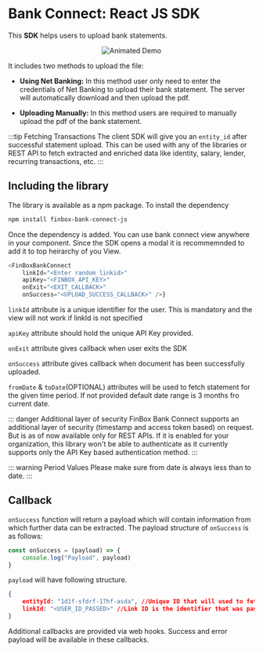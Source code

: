 # Bank Connect: React JS SDK
This **SDK** helps users to upload bank statements.
<p style="text-align:center">
<img src="/bc_js.gif" alt="Animated Demo" />
</p>
It includes two methods to upload the file:

- **Using Net Banking:** In this method user only need to enter the credentials of Net Banking to upload their bank statement. The server will automatically download and then upload the pdf.

- **Uploading Manually:** In this method users are required to manually upload the pdf of the bank statement.

:::tip Fetching Transactions
The client SDK will give you an `entity_id` after successful statement upload. This can be used with any of the libraries or REST API to fetch extracted and enriched data like identity, salary, lender, recurring transactions, etc.
:::

## Including the library
The library is available as a npm package. To install the dependency 

```sh
npm install finbox-bank-connect-js
```
Once the dependency is added. You can use bank connect view anywhere in your component. Since the SDK opens a modal it is recommemnded to add it to top heirarchy of you View.

```js
<FinBoxBankConnect
    linkId="<Enter random linkid>"
    apiKey="<FINBOX_API_KEY>"
    onExit="<EXIT_CALLBACK>"
    onSuccess="<UPLOAD_SUCCESS_CALLBACK>" />}
```


`linkId` attribute is a unique identifier for the user. This is mandatory and the view will not work if linkId is not specified

`apiKey` attribute should hold the unique API Key provided.

`onExit` attribute gives callback when user exits the SDK

`onSuccess` attribute gives callback when document has been successfully uploaded.

`fromDate` & `toDate`(OPTIONAL) attributes will be used to fetch statement for the given time period. If not provided default date range is 3 months fro current date.

::: danger Additional layer of security
FinBox Bank Connect supports an additional layer of security (timestamp and access token based) on request. But is as of now available only for REST APIs. If it is enabled for your organization, this library won't be able to authenticate as it currently supports only the API Key based authentication method.
:::

::: warning Period Values
Please make sure from date is always less than to date. 
:::

## Callback

`onSuccess` function will return a payload which will contain information from which further data can be extracted. The payload structure of `onSuccess` is as follows:

```js
const onSuccess = (payload) => {
    console.log("Payload", payload)
}
```
`payload` will have following structure.

```json
{
    entityId: "1d1f-sfdrf-17hf-asda", //Unique ID that will used to fetch statement data
    linkId: "<USER_ID_PASSED>" //Link ID is the identifier that was passed while initializing the SDK
}
```

Additional callbacks are provided via web hooks. Success and error payload will be available in these callbacks.